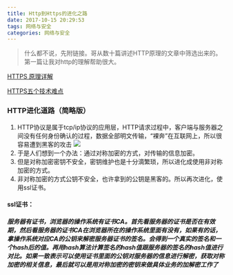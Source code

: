 ```yaml
---
title: Http到Https的进化之路
date: 2017-10-15 20:29:53
tags: 网络与安全
categories: 网络与安全
---
```

>什么都不说，先附链接。哥从数十篇讲述HTTP原理的文章中筛选出来的。第一篇让我对http的理解帮助很大。

[HTTPS 原理详解
](https://zhuanlan.zhihu.com/p/27395037)

[HTTPS五个技术难点](http://support.upyun.com/hc/kb/article/1058927/)

### HTTP进化道路（简略版）
1. HTTP协议是属于tcp/ip协议的应用层，HTTP请求过程中，客户端与服务器之间没有任何身份确认的过程，数据全部明文传输，“裸奔”在互联网上，所以很容易遭到黑客的攻击
![](http://ww1.sinaimg.cn/large/005Y4715gy1fkj81oy0c8j30py0cdwfd.jpg)
2. 于是人们想到一个办法：通过对称加密的方式，对传输的信息加密。
3. 但是对称加密密钥不安全，密钥维护也是十分滴繁琐，所以进化成使用非对称加密的方式。
4. 非对称加密的方式公钥不安全，也许拿到的公钥是黑客的。所以再次进化，使用ssl证书。
#### ssl证书：
##### 服务器有证书，浏览器的操作系统有证书CA。首先看服务器的证书是否在有效期，然后看服务器的证书CA在浏览器所在的操作系统里面有没有，如果有的话，拿操作系统对应CA的公钥来解密服务器证书的签名。会得到一个真实的签名和一个hash后的值。再用hash算法计算签名的hash值跟服务器的签名的hash值进行对比。如果一致表示可以使用证书里面的公钥对服务器的信息进行解密，获取对称加密的相关信息，最后就可以是用对称加密的密钥来做具体业务的加解密工作了
